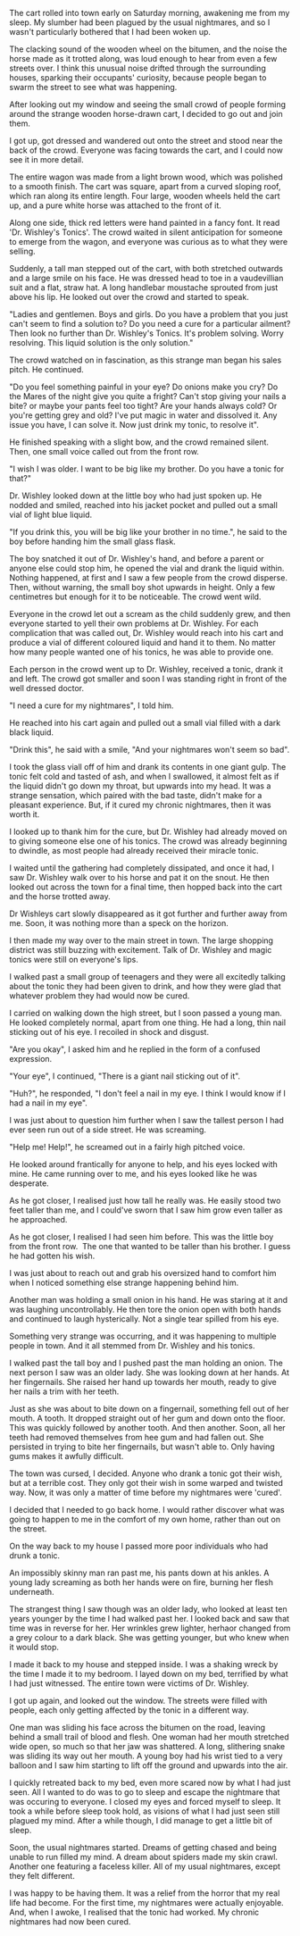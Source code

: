 The cart rolled into town early on Saturday morning, awakening me from my sleep. My slumber had been plagued by the usual nightmares, and so I wasn't particularly bothered that I had been woken up. 

The clacking sound of the wooden wheel on the bitumen, and the noise the horse made as it trotted along, was loud enough to hear from even a few streets over. I think this unusual noise drifted through the surrounding houses, sparking their occupants' curiosity, because people began to swarm the street to see what was happening.

After looking out my window and seeing the small crowd of people forming around the strange wooden horse-drawn cart, I decided to go out and join them.

I got up, got dressed and wandered out onto the street and stood near the back of the crowd. Everyone was facing towards the cart, and I could now see it in more detail.

The entire wagon was made from a light brown wood, which was polished to a smooth finish. The cart was square, apart from a curved sloping roof, which ran along its entire length. Four large, wooden wheels held the cart up, and a pure white horse was attached to the front of it.

Along one side, thick red letters were hand painted in a fancy font. It read 'Dr. Wishley's Tonics'. The crowd waited in silent anticipation for someone to emerge from the wagon, and everyone was curious as to what they were selling. 

Suddenly, a tall man stepped out of the cart, with both stretched outwards and a large smile on his face. He was dressed head to toe in a vaudevillian suit and a flat, straw hat. A long handlebar moustache sprouted from just above his lip. He looked out over the crowd and started to speak.

"Ladies and gentlemen. Boys and girls. Do you have a problem that you just can't seem to find a solution to? Do you need a cure for a particular ailment? Then look no further than Dr. Wishley's Tonics. It's problem solving. Worry resolving. This liquid solution is the only solution."

The crowd watched on in fascination, as this strange man began his sales pitch. He continued.

"Do you feel something painful in your eye? Do onions make you cry? Do the Mares of the night give you quite a fright? Can't stop giving your nails a bite? or maybe your pants feel too tight? Are your hands always cold? Or you're getting grey and old? I've put magic in water and dissolved it. Any issue you have, I can solve it. Now just drink my tonic, to resolve it".

He finished speaking with a slight bow, and the crowd remained silent. Then, one small voice called out from the front row.

"I wish I was older. I want to be big like my brother. Do you have a tonic for that?"

Dr. Wishley looked down at the little boy who had just spoken up. He nodded and smiled, reached into his jacket pocket and pulled out a small vial of light blue liquid.

"If you drink this, you will be big like your brother in no time.", he said to the boy before handing him the small glass flask.

The boy snatched it out of Dr. Wishley's hand, and before a parent or anyone else could stop him, he opened the vial and drank the liquid within. Nothing happened, at first and I saw a few people from the crowd disperse. Then, without warning, the small boy shot upwards in height. Only a few centimetres but enough for it to be noticeable. The crowd went wild. 

Everyone in the crowd let out a scream as the child suddenly grew, and then everyone started to yell their own problems at Dr. Wishley. For each complication that was called out, Dr. Wishley would reach into his cart and produce a vial of different coloured liquid and hand it to them. No matter how many people wanted one of his tonics, he was able to provide one.

Each person in the crowd went up to Dr. Wishley, received a tonic, drank it and left. The crowd got smaller and soon I was standing right in front of the well dressed doctor.

"I need a cure for my nightmares", I told him. 

He reached into his cart again and pulled out a small vial filled with a dark black liquid.

"Drink this", he said with a smile, "And your nightmares won't seem so bad".

I took the glass viall off of him and drank its contents in one giant gulp. The tonic felt cold and tasted of ash, and when I swallowed, it almost felt as if the liquid didn't go down my throat, but upwards into my head. It was a strange sensation, which paired with the bad taste, didn't make for a pleasant experience. But, if it cured my chronic nightmares, then it was worth it.

I looked up to thank him for the cure, but Dr. Wishley had already moved on to giving someone else one of his tonics. The crowd was already beginning to dwindle, as most people had already received their miracle tonic.

I waited until the gathering had completely dissipated, and once it had, I saw Dr. Wishley walk over to his horse and pat it on the snout. He then looked out across the town for a final time, then hopped back into the cart and the horse trotted away.

Dr Wishleys cart slowly disappeared as it got further and further away from me. Soon, it was nothing more than a speck on the horizon. 

I then made my way over to the main street in town. The large shopping district was still buzzing with excitement. Talk of Dr. Wishley and magic tonics were still on everyone's lips.

I walked past a small group of teenagers and they were all excitedly talking about the tonic they had been given to drink, and how they were glad that whatever problem they had would now be cured. 

I carried on walking down the high street, but I soon passed a young man. He looked completely normal, apart from one thing. He had a long, thin nail sticking out of his eye. I recoiled in shock and disgust.

"Are you okay", I asked him and he replied in the form of a confused expression.

"Your eye", I continued, "There is a giant nail sticking out of it".

"Huh?", he responded, "I don't feel a nail in my eye. I think I would know if I had a nail in my eye".

I was just about to question him further when I saw the tallest person I had ever seen run out of a side street. He was screaming.

"Help me! Help!", he screamed out in a fairly high pitched voice.

He looked around frantically for anyone to help, and his eyes locked with mine. He came running over to me, and his eyes looked like he was desperate. 

As he got closer, I realised just how tall he really was. He easily stood two feet taller than me, and I could've sworn that I saw him grow even taller as he approached.

As he got closer, I realised I had seen him before. This was the little boy from the front row.  The one that wanted to be taller than his brother. I guess he had gotten his wish. 

I was just about to reach out and grab his oversized hand to comfort him when I noticed something else strange happening behind him.

Another man was holding a small onion in his hand. He was staring at it and was laughing uncontrollably. He then tore the onion open with both hands and continued to laugh hysterically. Not a single tear spilled from his eye.

Something very strange was occurring, and it was happening to multiple people in town. And it all stemmed from Dr. Wishley and his tonics.

I walked past the tall boy and I pushed past the man holding an onion. The next person I saw was an older lady. She was looking down at her hands. At her fingernails. She raised her hand up towards her mouth, ready to give her nails a trim with her teeth. 

Just as she was about to bite down on a fingernail, something fell out of her mouth. A tooth. It dropped straight out of her gum and down onto the floor. This was quickly followed by another tooth. And then another. Soon, all her teeth had removed themselves from hee gum and had fallen out. She persisted in trying to bite her fingernails, but wasn't able to. Only having gums makes it awfully difficult.

The town was cursed, I decided. Anyone who drank a tonic got their wish, but at a terrible cost. They only got their wish in some warped and twisted way. Now, it was only a matter of time before my nightmares were 'cured'.

I decided that I needed to go back home. I would rather discover what was going to happen to me in the comfort of my own home, rather than out on the street. 

On the way back to my house I passed more poor individuals who had drunk a tonic. 

An impossibly skinny man ran past me, his pants down at his ankles. A young lady screaming as both her hands were on fire, burning her flesh underneath. 

The strangest thing I saw though was an older lady, who looked at least ten years younger by the time I had walked past her. I looked back and saw that time was in reverse for her. Her wrinkles grew lighter, herhaor changed from a grey colour to a dark black. She was getting younger, but who knew when it would stop. 

I made it back to my house and stepped inside. I was a shaking wreck by the time I made it to my bedroom. I layed down on my bed, terrified by what I had just witnessed. The entire town were victims of Dr. Wishley. 

I got up again, and looked out the window. The streets were filled with people, each only getting affected by the tonic in a different way. 

One man was sliding his face across the bitumen on the road, leaving behind a small trail of blood and flesh. One woman had her mouth stretched wide open, so much so that her jaw was shattered. A long, slithering snake was sliding its way out her mouth. A young boy had his wrist tied to a very balloon and I saw him starting to lift off the ground and upwards into the air. 

I quickly retreated back to my bed, even more scared now by what I had just seen. All I wanted to do was to go to sleep and escape the nightmare that was occuring to everyone. I closed my eyes and forced myself to sleep. It took a while before sleep took hold, as visions of what I had just seen still plagued my mind. After a while though, I did manage to get a little bit of sleep. 

Soon, the usual nightmares started. Dreams of getting chased and being unable to run filled my mind. A dream about spiders made my skin crawl. Another one featuring a faceless killer. All of my usual nightmares, except they felt different. 

I was happy to be having them. It was a relief from the horror that my real life had become. For the first time, my nightmares were actually enjoyable. And, when I awoke, I realised that the tonic had worked. My chronic nightmares had now been cured.